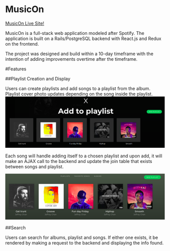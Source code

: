 # MusicOn

[MusicOn Live Site!](https://spotify-clone-musicon.herokuapp.com/#/)

MusicOn is a full-stack web application modeled after Spotify.
The application is built on a Rails/PostgreSQL backend with React.js and Redux on the frontend.

The project was designed and build within a 10-day timeframe with the intention of adding improvements overtime after the timeframe.

#Features

##Playlist Creation and Display

Users can create playlists and add songs to a playlist from the album. Playlist cover photo updates depending on the song inside the playlist.
![Add to Playlist](https://github.com/jechan6/Spotify-Clone/blob/master/docs/images/AddToPlaylist.png?raw=true)

Each song will handle adding itself to a chosen playlist and upon add, it will make an AJAX call to the backend and update the join table that exists between songs and playlist.

![Playlist List](https://github.com/jechan6/Spotify-Clone/blob/master/docs/images/PlaylistIndex.png?raw=true)

##Search

Users can search for albums, playlist and songs. If either one exists, it be rendered by making a request to the backend and displaying the info found. 
